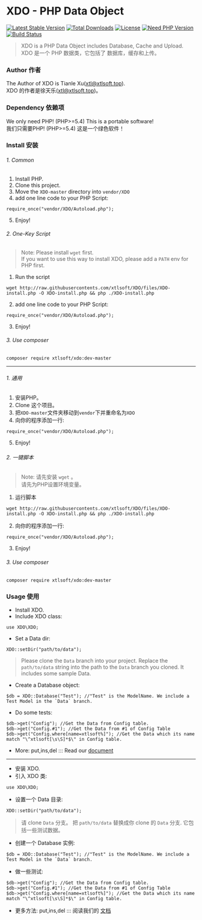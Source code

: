 # XDO - PHP Data Object

[![Latest Stable Version](https://poser.pugx.org/xtlsoft/xdo/v/stable)](https://packagist.org/packages/xtlsoft/xdo)
[![Total Downloads](https://poser.pugx.org/xtlsoft/xdo/downloads)](https://packagist.org/packages/xtlsoft/xdo)
[![License](https://poser.pugx.org/xtlsoft/xdo/license)](https://packagist.org/packages/xtlsoft/xdo)
[![Need PHP Version](https://img.shields.io/badge/PHP-5.4+-blue.svg)](https://php.net/)
[![Build Status](https://travis-ci.org/xtlsoft/XDO.svg?branch=master)](https://travis-ci.org/xtlsoft/XDO)


> XDO is a PHP Data Object includes Database, Cache and Upload.<br>
> XDO 是一个 PHP 数据类，它包括了 数据库，缓存和上传。

### Author 作者
The Author of XDO is Tianle Xu([xtl@xtlsoft.top](mailto:xtl@xtlsoft.top)).<br>
XDO 的作者是徐天乐([xtl@xtlsoft.top](mailto:xtl@xtlsoft.top))。

### Dependency 依赖项
We only need PHP! (PHP>=5.4) This is a portable software!<br>
我们只需要PHP! (PHP>=5.4) 这是一个绿色软件！

### Install 安装
###### 1. Common
1. Install PHP.
2. Clone this project.
3. Move the `XDO-master` directory into `vendor/XDO`
4. add one line code to your PHP Script:
```
require_once("vendor/XDO/Autoload.php");
```
5. Enjoy!
###### 2. One-Key Script
> Note: Please install `wget` first. <br> 
> If you want to use this way to install XDO, please add a `PATH` env for PHP first.

1. Run the script
```
wget http://raw.githubusercontents.com/xtlsoft/XDO/files/XDO-install.php -O XDO-install.php && php ./XDO-install.php
```
2. add one line code to your PHP Script:
```
require_once("vendor/XDO/Autoload.php");
```
3. Enjoy!
###### 3. Use composer
```
composer require xtlsoft/xdo:dev-master
```

-------------------------
###### 1. 通用
1. 安装PHP。
2. Clone 这个项目。
3. 把`XDO-master`文件夹移动到`vendor`下并重命名为`XDO`
4. 向你的程序添加一行:
```
require_once("vendor/XDO/Autoload.php");
```
5. Enjoy!
###### 2. 一键脚本
> Note: 请先安装 `wget` 。 <br> 
> 请先为PHP设置环境变量。

1. 运行脚本
```
wget http://raw.githubusercontents.com/xtlsoft/XDO/files/XDO-install.php -O XDO-install.php && php ./XDO-install.php
```
2. 向你的程序添加一行:
```
require_once("vendor/XDO/Autoload.php");
```
3. Enjoy!
###### 3. Use composer
```
composer require xtlsoft/xdo:dev-master
```

### Usage 使用
- Install XDO.
- Include XDO class: 
```
use XDO\XDO;
```
- Set a Data dir:
```
XDO::setDir("path/to/data");
```
> Please clone the `Data` branch into your project. Replace the `path/to/data` string into the path to the `Data` branch you cloned.  It includes some sample Data.

- Create a Database object:
```
$db = XDO::Database("Test"); //"Test" is the ModelName. We include a Test Model in the `Data` branch.
``` 
- Do some tests:
```
$db->get("Config"); //Get the Data from Config table.
$db->get("Config.#1"); //Get the Data from #1 of Config Table
$db->get("Config.where[name=xtlsoft%]"); //Get the Data which its name match "\^xtlsoft[\s\S]*$\" in Config table.
```
- More: put,ins,del ::: Read our [document](https://xdo.1im.pw/docs/en)

-----
- 安装 XDO.
- 引入 XDO 类: 
```
use XDO\XDO;
```
- 设置一个 Data 目录:
```
XDO::setDir("path/to/data");
```
> 请 clone `Data` 分支。 把 `path/to/data` 替换成你 clone 的 `Data` 分支.  它包括一些测试数据。

- 创建一个 Database 实例:
```
$db = XDO::Database("Test"); //"Test" is the ModelName. We include a Test Model in the `Data` branch.
``` 
- 做一些测试:
```
$db->get("Config"); //Get the Data from Config table.
$db->get("Config.#1"); //Get the Data from #1 of Config Table
$db->get("Config.where[name=xtlsoft%]"); //Get the Data which its name match "\^xtlsoft[\s\S]*$\" in Config table.
```
- 更多方法: put,ins,del ::: 阅读我们的 [文档](https://xdo.1im.pw/docs/zh)
